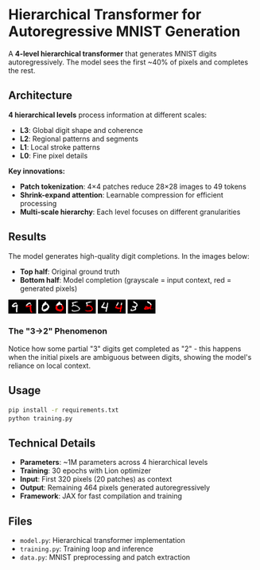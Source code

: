 # Hierarchical Transformer for Autoregressive MNIST Generation

A **4-level hierarchical transformer** that generates MNIST digits autoregressively. The model sees the first ~40% of pixels and completes the rest.

## Architecture

**4 hierarchical levels** process information at different scales:
- **L3**: Global digit shape and coherence
- **L2**: Regional patterns and segments  
- **L1**: Local stroke patterns
- **L0**: Fine pixel details

**Key innovations:**
- **Patch tokenization**: 4×4 patches reduce 28×28 images to 49 tokens
- **Shrink-expand attention**: Learnable compression for efficient processing
- **Multi-scale hierarchy**: Each level focuses on different granularities

## Results

The model generates high-quality digit completions. In the images below:
- **Top half**: Original ground truth
- **Bottom half**: Model completion (grayscale = input context, red = generated pixels)

![Example 1](saved_images/epoch_99_item_108.png)
![Example 2](saved_images/epoch_99_item_3.png)
![Example 3](saved_images/epoch_99_item_15.png)
![Example 4](saved_images/epoch_99_item_27.png)
![Example 5](saved_images/epoch_99_item_63.png)

### The "3→2" Phenomenon
Notice how some partial "3" digits get completed as "2" - this happens when the initial pixels are ambiguous between digits, showing the model's reliance on local context.

## Usage

```bash
pip install -r requirements.txt
python training.py
```

## Technical Details

- **Parameters**: ~1M parameters across 4 hierarchical levels
- **Training**: 30 epochs with Lion optimizer  
- **Input**: First 320 pixels (20 patches) as context
- **Output**: Remaining 464 pixels generated autoregressively
- **Framework**: JAX for fast compilation and training

## Files

- `model.py`: Hierarchical transformer implementation
- `training.py`: Training loop and inference
- `data.py`: MNIST preprocessing and patch extraction
